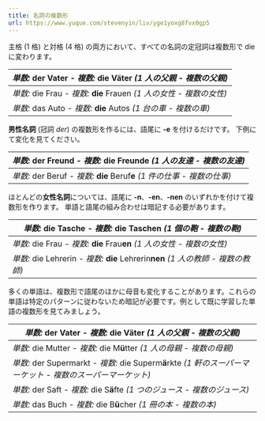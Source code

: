 ```yaml
---
title: 名詞の複数形
url: https://www.yuque.com/stevenyin/liv/yge1yoxg8fvx0gp5
---
```


主格 (1 格) と対格 (4 格) の両方において、すべての名詞の定冠詞は複数形で die に変わります。

| *単数:* der Vater - *複数:* **die** Väter *(1 人の父親 - 複数の父親)* |
| --- |
| *単数:* die Frau - *複数:* **die** Frauen *(1 人の女性 - 複数の女性)* |
| *単数:* das Auto - *複数:* **die** Autos *(1 台の車 - 複数の車)* |

**男性名詞** (冠詞 *der*) の複数形を作るには、語尾に **-e** を付けるだけです。
下例にて変化を見てください。

| *単数:* der Freund - *複数:* **die** Freund**e** *(1 人の友達 - 複数の友達)* |
| --- |
| *単数:* der Beruf - *複数:* **die** Beruf**e** *(1 件の仕事 - 複数の仕事)* |

ほとんどの**女性名詞**については、語尾に **-n**、**-en**、**-nen** のいずれかを付けて複数形を作ります。
単語と語尾の組み合わせは暗記する必要があります。

| *単数:* die Tasche - *複数:* **die** Tasche**n** *(1 個の鞄 - 複数の鞄)* |
| --- |
| *単数:* die Frau - *複数:* **die** Frau**en** *(1 人の女性 - 複数の女性)* |
| *単数:* die Lehrerin - *複数:* **die** Lehrerin**nen** *(1 人の教師 - 複数の教師)* |

多くの単語は、複数形で語尾のほかに母音も変化することがあります。これらの単語は特定のパターンに従わないため暗記が必要です。例として既に学習した単語の複数形を見てみましょう。

| *単数:* der Vater - *複数:* die V**ä**ter *(1 人の父親 - 複数の父親)* |
| --- |
| *単数:* die Mutter - *複数:* die M**ü**tter *(1 人の母親 - 複数の母親)* |
| *単数:* der Supermarkt - *複数:* die Superm**ä**rkte *(1 軒のスーパーマーケット - 複数のスーパーマーケット)* |
| *単数:* der Saft - *複数:* die S**ä**fte *(1 つのジュース - 複数のジュース)* |
| *単数:* das Buch - *複数:* die B**ü**cher *(1 冊の本 - 複数の本)* |
